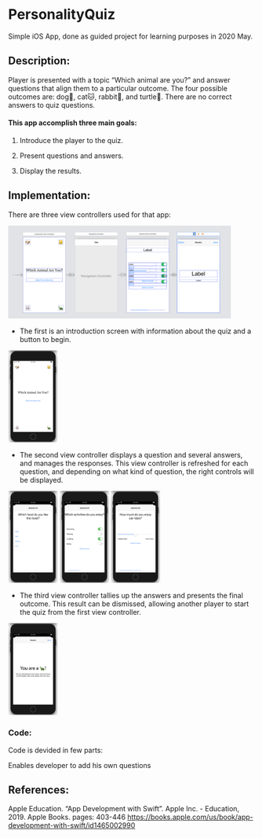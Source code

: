# PersonalityQuiz
Simple iOS App, done as guided project for learning purposes in 2020 May.

## Description:
Player is presented with a topic “Which animal are you?” and answer questions that align them to a particular outcome. 
The four possible outcomes are: dog🐶, cat🐱, rabbit🐰, and turtle🐢. There are no correct answers to quiz questions.

#### This app accomplish three main goals:
  1. Introduce the player to the quiz.
  
  2. Present questions and answers.
  
  3. Display the results.
  
## Implementation: 
There are three view controllers used for that app:

<img src="/quiz-screens/viewControllers.png" width="90%">

* The first is an introduction screen with information about the quiz and a button to begin.

<img src="/quiz-screens/quiz01.png" width="20%">

* The second view controller displays a question and several answers, and manages the responses. This view controller is refreshed for each question, and depending on what kind of question, the right controls will be displayed.

<img src="/quiz-screens/quiz02.png" width="20%"> <img src="/quiz-screens/quiz03.png" width="20%"> <img src="/quiz-screens/quiz04.png" width="20%">

* The third view controller tallies up the answers and presents the final outcome. This result can be dismissed, allowing another player to start the quiz from the first view controller.

<img src="/quiz-screens/quiz05.png" width="20%">

### Code:
Code is devided in few parts:

Enables developer to add his own questions




## References:
Apple Education. “App Development with Swift”. Apple Inc. - Education, 2019. Apple Books. pages: 403-446
https://books.apple.com/us/book/app-development-with-swift/id1465002990
